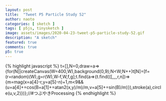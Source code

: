 ```yaml
---
layout: post
title:  "Tweet P5 Particle Study 52"
author: naoto
categories: [ sketch ]
tags: [ p5js, tinysketch ]
image: assets/images/2020-04-23-tweet-p5-particle-study-52.gif
description: "A sketch"
featured: true
comments: true
p5: true
---
```


<div id = "p5sketch">
  <!-- p5 instance will be created here -->
</div>

{% highlight javascript %}
t=[],N=0,draw=a=>{for(N||createCanvas(W=400,W),background(0,9);N<W;N++)t[N]=[f=(r=random)(W),g=r(W),W-f,W,f,g];t.find(a=>{t.find(([,,,,r,n])=>{m=mag(x=a[4]-r,y=a[5]-n)+1,m<9&&(u=a[4]+=cos(B=a[1]+=atan2(x,y)/m)/m,v=a[5]+=sin(B)/m)}),stroke(a),circle(u,v,2)})};//#つぶやきProcessing
{% endhighlight %}

<script>
// Naoto Hieda
// https://creativecommons.org/licenses/by-sa/3.0/
t=[],N=0,draw=a=>{for(N||createCanvas(W=400,W),background(0,9);N<W;N++)t[N]=[f=(r=random)(W),g=r(W),W-f,W,f,g];t.find(a=>{t.find(([,,,,r,n])=>{m=mag(x=a[4]-r,y=a[5]-n)+1,m<9&&(u=a[4]+=cos(B=a[1]+=atan2(x,y)/m)/m,v=a[5]+=sin(B)/m)}),stroke(a),circle(u,v,2)})};//#つぶやきProcessing
handler = setInterval(()=>{
  const canvas = document.getElementById("defaultCanvas0");
  if(canvas != undefined) {
    clearInterval(handler);
    document.getElementById("p5sketch").appendChild(canvas);
  }
}, 500);
</script>
